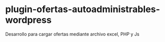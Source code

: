 # plugin-ofertas-autoadministrables-wordpress
Desarrollo para cargar ofertas mediante archivo excel, PHP y Js
